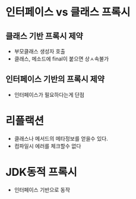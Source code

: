 # 인터페이스 vs 클래스 프록시
## 클래스 기반 프록시 제약
- 부모클래스 생성자 호출
- 클래스, 메소드에 final이 붙으면 상ㅅ속불가
## 인터페이스 기반의 프록시 제약
- 인터페이스가 필요하다는게 단점

# 리플랙션
- 클래스나 메서드의 메타정보를 얻을수 있다.
- 컴파일시 에러를 체크할수 없다

# JDK동적 프록시
- 인터페이스 기반으로 동작